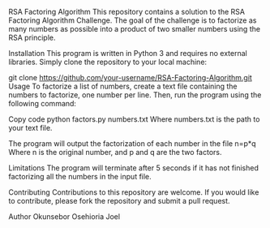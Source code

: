 RSA Factoring Algorithm
This repository contains a solution to the RSA Factoring Algorithm Challenge. The goal of the challenge is to factorize as many numbers as possible into a product of two smaller numbers using the RSA principle.

Installation
This program is written in Python 3 and requires no external libraries. Simply clone the repository to your local machine:

git clone https://github.com/your-username/RSA-Factoring-Algorithm.git
Usage
To factorize a list of numbers, create a text file containing the numbers to factorize, one number per line. Then, run the program using the following command:

Copy code
python factors.py numbers.txt
Where numbers.txt is the path to your text file.

The program will output the factorization of each number in the file
n=p*q
Where n is the original number, and p and q are the two factors.

Limitations
The program will terminate after 5 seconds if it has not finished factorizing all the numbers in the input file.

Contributing
Contributions to this repository are welcome. If you would like to contribute, please fork the repository and submit a pull request.

Author
Okunsebor Osehioria Joel
